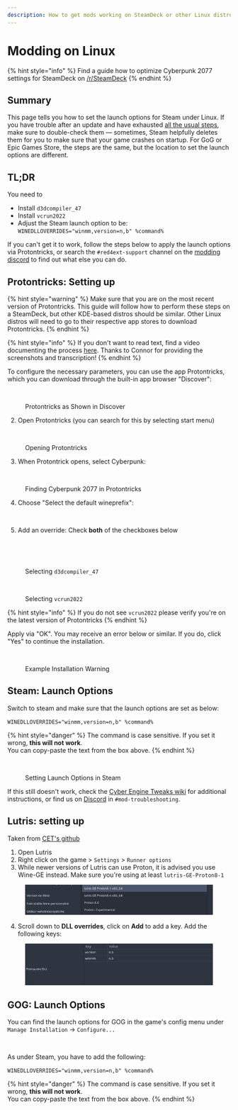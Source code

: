 ```yaml
---
description: How to get mods working on SteamDeck or other Linux distros
---
```


# Modding on Linux



{% hint style="info" %}
Find a guide how to optimize Cyberpunk 2077 settings for SteamDeck on [/r/SteamDeck](https://www.reddit.com/r/SteamDeck/)
{% endhint %}

## Summary

This page tells you how to set the launch options for Steam under Linux. If you have trouble after an update and have exhausted [all the usual steps](../user-guide-troubleshooting/users-troubleshooting-after-a-game-update.md), make sure to double-check them — sometimes, Steam helpfully deletes them for you to make sure that your game crashes on startup. For GoG or Epic Games Store, the steps are the same, but the location to set the launch options are different.

## TL;DR

You need to&#x20;

* Install `d3dcompiler_47`
* Install `vcrun2022`
* Adjust the Steam launch option to be:\
  `WINEDLLOVERRIDES="winmm,version=n,b" %command%`

If you can't get it to work, follow the steps below to apply the launch options via Protontricks, or search the `#red4ext-support` channel on the [modding discord](https://discord.gg/redmodding) to find out what else you can do.

## Protontricks: Setting up

{% hint style="warning" %}
Make sure that you are on the most recent version of Protontricks. This guide will follow how to perform these steps on a SteamDeck, but other KDE-based distros should be similar. Other Linux distros will need to go to their respective app stores to download Protontricks.
{% endhint %}

{% hint style="info" %}
If you don't want to read text, find a video documenting the process [here](https://youtu.be/CYKCOBaZpBU?t=110). Thanks to Connor for providing the screenshots and transcription!
{% endhint %}

To configure the necessary parameters, you can use the app Protontricks, which you can download through the built-in app browser "Discover":&#x20;

<figure><img src="../../.gitbook/assets/linux_modding_proton_1.png" alt=""><figcaption><p>Protontricks as Shown in Discover</p></figcaption></figure>

2. Open Protontricks (you can search for this by selecting start menu)

<figure><img src="../../.gitbook/assets/linux_modding_protontricks_2.png" alt=""><figcaption><p>Opening Protontricks</p></figcaption></figure>

3. When Protontrick opens, select Cyberpunk:

<figure><img src="../../.gitbook/assets/linux_modding_3.png" alt=""><figcaption><p>Finding Cyberpunk 2077 in Protontricks</p></figcaption></figure>

4. Choose "Select the default wineprefix":

<figure><img src="../../.gitbook/assets/linux_modding_4.png" alt=""><figcaption></figcaption></figure>

5. Add an override: Check **both** of the checkboxes below

<figure><img src="../../.gitbook/assets/protontricks_dll_1.png" alt=""><figcaption></figcaption></figure>

<figure><img src="../../.gitbook/assets/protontricks_dll_2.png" alt=""><figcaption><p>Selecting <code>d3dcompiler_47</code></p></figcaption></figure>

<figure><img src="../../.gitbook/assets/protontricks_dll_3.png" alt=""><figcaption><p>Selecting <code>vcrun2022</code></p></figcaption></figure>

{% hint style="info" %}
If you do not see `vcrun2022` please verify you're on the latest version of Protontricks
{% endhint %}

Apply via "OK". You may receive an error below or similar. If you do, click "Yes" to continue the installation.

<figure><img src="../../.gitbook/assets/vc_run.png" alt=""><figcaption><p>Example Installation Warning</p></figcaption></figure>

## Steam: Launch Options

Switch to steam and make sure that the launch options are set as below:

```
WINEDLLOVERRIDES="winmm,version=n,b" %command%
```

{% hint style="danger" %}
The command is case sensitive. If you set it wrong, **this will not work**. \
You can copy-paste the text from the box above.
{% endhint %}

<figure><img src="../../.gitbook/assets/linux_modding_8.png" alt=""><figcaption><p>Setting Launch Options in Steam</p></figcaption></figure>

If this still doesn't work, check the [Cyber Engine Tweaks wiki](https://app.gitbook.com/s/-MP5jWcLZLbbbzO-\_ua1-887967055/getting-started/installing) for additional instructions, or find us on [Discord](https://discord.gg/redmodding) in `#mod-troubleshooting`.

## Lutris: setting up

Taken from [CET's github](https://github.com/maximegmd/CyberEngineTweaks/issues/821)

1. Open Lutris
2. Right click on the game > `Settings` > `Runner options`
3. While newer versions of Lutris can use Proton, it is advised you use Wine-GE instead. Make sure you're using at least `lutris-GE-Proton8-1`

<figure><img src="../../.gitbook/assets/image (118).png" alt=""><figcaption></figcaption></figure>

4. Scroll down to **DLL overrides**, click on **Add** to add a key. Add the following keys:

<figure><img src="../../.gitbook/assets/image (119).png" alt=""><figcaption></figcaption></figure>

## GOG: Launch Options

You can find the launch options for GOG in the game's config menu under `Manage Installation` -> `Configure...`

<figure><img src="../../.gitbook/assets/gog_set_launch_args.png" alt=""><figcaption></figcaption></figure>

As under Steam, you have to add the following:

```
WINEDLLOVERRIDES="winmm,version=n,b" %command%
```

{% hint style="danger" %}
The command is case sensitive. If you set it wrong, **this will not work**. \
You can copy-paste the text from the box above.
{% endhint %}
